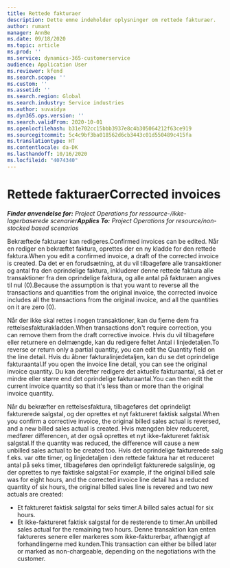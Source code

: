 ```yaml
---
title: Rettede fakturaer
description: Dette emne indeholder oplysninger om rettede fakturaer.
author: rumant
manager: AnnBe
ms.date: 09/18/2020
ms.topic: article
ms.prod: ''
ms.service: dynamics-365-customerservice
audience: Application User
ms.reviewer: kfend
ms.search.scope: ''
ms.custom: ''
ms.assetid: ''
ms.search.region: Global
ms.search.industry: Service industries
ms.author: suvaidya
ms.dyn365.ops.version: ''
ms.search.validFrom: 2020-10-01
ms.openlocfilehash: b31e702cc15bbb3937e8c4b305064212f63ce919
ms.sourcegitcommit: 5c4c9bf3ba018562d6cb3443c01d550489c415fa
ms.translationtype: HT
ms.contentlocale: da-DK
ms.lasthandoff: 10/16/2020
ms.locfileid: "4074340"
---
```

# <a name="corrected-invoices"></a><span data-ttu-id="10854-103">Rettede fakturaer</span><span class="sxs-lookup"><span data-stu-id="10854-103">Corrected invoices</span></span>

<span data-ttu-id="10854-104">_**Finder anvendelse for:** Project Operations for ressource-/ikke-lagerbaserede scenarier_</span><span class="sxs-lookup"><span data-stu-id="10854-104">_**Applies To:** Project Operations for resource/non-stocked based scenarios_</span></span>

<span data-ttu-id="10854-105">Bekræftede fakturaer kan redigeres.</span><span class="sxs-lookup"><span data-stu-id="10854-105">Confirmed invoices can be edited.</span></span> <span data-ttu-id="10854-106">Når en rediger en bekræftet faktura, oprettes der en ny kladde for den rettede faktura.</span><span class="sxs-lookup"><span data-stu-id="10854-106">When you edit a confirmed invoice, a draft of the corrected invoice is created.</span></span> <span data-ttu-id="10854-107">Da det er en forudsætning, at du vil tilbageføre alle transaktioner og antal fra den oprindelige faktura, inkluderer denne rettede faktura alle transaktioner fra den oprindelige faktura, og alle antal på fakturaen angives til nul (0).</span><span class="sxs-lookup"><span data-stu-id="10854-107">Because the assumption is that you want to reverse all the transactions and quantities from the original invoice, the corrected invoice includes all the transactions from the original invoice, and all the quantities on it are zero (0).</span></span>

<span data-ttu-id="10854-108">Når der ikke skal rettes i nogen transaktioner, kan du fjerne dem fra rettelsesfakturakladden.</span><span class="sxs-lookup"><span data-stu-id="10854-108">When transactions don't require correction, you can remove them from the draft corrective invoice.</span></span> <span data-ttu-id="10854-109">Hvis du vil tilbageføre eller returnere en delmængde, kan du redigere feltet Antal i linjedetaljen.</span><span class="sxs-lookup"><span data-stu-id="10854-109">To reverse or return only a partial quantity, you can edit the Quantity field on the line detail.</span></span> <span data-ttu-id="10854-110">Hvis du åbner fakturalinjedetaljen, kan du se det oprindelige fakturaantal.</span><span class="sxs-lookup"><span data-stu-id="10854-110">If you open the invoice line detail, you can see the original invoice quantity.</span></span> <span data-ttu-id="10854-111">Du kan derefter redigere det aktuelle fakturaantal, så det er mindre eller større end det oprindelige fakturaantal.</span><span class="sxs-lookup"><span data-stu-id="10854-111">You can then edit the current invoice quantity so that it's less than or more than the original invoice quantity.</span></span>

<span data-ttu-id="10854-112">Når du bekræfter en rettelsesfaktura, tilbageføres det oprindeligt fakturerede salgstal, og der oprettes et nyt faktureret faktisk salgstal.</span><span class="sxs-lookup"><span data-stu-id="10854-112">When you confirm a corrective invoice, the original billed sales actual is reversed, and a new billed sales actual is created.</span></span> <span data-ttu-id="10854-113">Hvis mængden blev reduceret, medfører differencen, at der også oprettes et nyt ikke-faktureret faktisk salgstal.</span><span class="sxs-lookup"><span data-stu-id="10854-113">If the quantity was reduced, the difference will cause a new unbilled sales actual to be created too.</span></span> <span data-ttu-id="10854-114">Hvis det oprindelige fakturerede salg f.eks. var otte timer, og linjedetaljen i den rettede faktura har et reduceret antal på seks timer, tilbageføres den oprindeligt fakturerede salgslinje, og der oprettes to nye faktiske salgstal:</span><span class="sxs-lookup"><span data-stu-id="10854-114">For example, if the original billed sale was for eight hours, and the corrected invoice line detail has a reduced quantity of six hours, the original billed sales line is revered and two new actuals are created:</span></span>

- <span data-ttu-id="10854-115">Et faktureret faktisk salgstal for seks timer.</span><span class="sxs-lookup"><span data-stu-id="10854-115">A billed sales actual for six hours.</span></span>
- <span data-ttu-id="10854-116">Et ikke-faktureret faktisk salgstal for de resterende to timer.</span><span class="sxs-lookup"><span data-stu-id="10854-116">An unbilled sales actual for the remaining two hours.</span></span> <span data-ttu-id="10854-117">Denne transaktion kan enten faktureres senere eller markeres som ikke-fakturerbar, afhængigt af forhandlingerne med kunden.</span><span class="sxs-lookup"><span data-stu-id="10854-117">This transaction can either be billed later or marked as non-chargeable, depending on the negotiations with the customer.</span></span>
